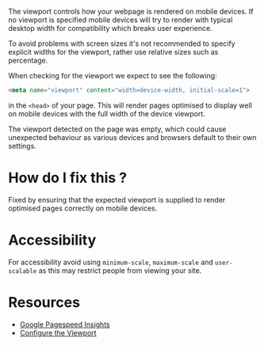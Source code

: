 The viewport controls how your webpage is rendered on mobile devices. If no viewport is specified mobile devices will try to render with typical desktop width for compatibility which breaks user experience.

To avoid problems with screen sizes it's not recommended to specify explicit widths for the viewport, rather use relative sizes such as percentage.

When checking for the viewport we expect to see the following:

```html
<meta name="viewport" content="width=device-width, initial-scale=1">
```

in the `<head>` of your page. This will render pages optimised to display well on mobile devices with the full width of the device viewport.

The viewport detected on the page was empty, which could cause unexpected behaviour as various devices and browsers default to their own settings.

# How do I fix this ?

Fixed by ensuring that the expected viewport is supplied to render optimised pages correctly on mobile devices.

# Accessibility

For accessibility avoid using `minimum-scale`, `maximum-scale` and `user-scalable` as this may restrict people from viewing your site.

# Resources

* [Google Pagespeed Insights](https://developers.google.com/speed/docs/insights/ConfigureViewport?hl=en)
* [Configure the Viewport](https://varvy.com/mobile/configure-viewport.html)
